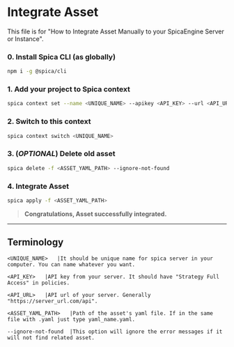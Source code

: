 # Integrate Asset

This file is for "How to Integrate Asset Manually to your SpicaEngine Server or Instance".

### **0. Install Spica CLI (as globally)**

```bash
npm i -g @spica/cli
```

### **1. Add your project to Spica context**

```bash
spica context set --name <UNIQUE_NAME> --apikey <API_KEY> --url <API_URL>
```

### **2. Switch to this context**

```bash
spica context switch <UNIQUE_NAME>
```

### **3. (_OPTIONAL_) Delete old asset**

```bash
spica delete -f <ASSET_YAML_PATH> --ignore-not-found
```

### **4. Integrate Asset**

```bash
spica apply -f <ASSET_YAML_PATH>
```

> **Congratulations, Asset successfully integrated.**

---

## Terminology

```
<UNIQUE_NAME>   |It should be unique name for spica server in your computer. You can name whatever you want.
```

```
<API_KEY>   |API key from your server. It should have "Strategy Full Access" in policies.
```

```
<API_URL>   |API url of your server. Generally "https://server_url.com/api".
```

```
<ASSET_YAML_PATH>   |Path of the asset's yaml file. If in the same file with .yaml just type yaml_name.yaml.
```

```
--ignore-not-found  |This option will ignore the error messages if it will not find related asset.
```
